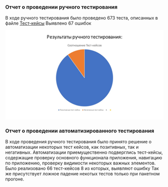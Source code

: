 ### Отчет о проведении ручного тестирования

В ходе ручного тестирования было проведено 673 теста, описанных в файле [Тест-кейсы](https://docs.google.com/spreadsheets/d/1r4ZZs8SwhNFJTdhG0v3x4JviyeYnAbFY/edit?gid=1191533890#gid=1191533890)
Выявлено 67 ошибок

![Диаграмма](manual.jpg)

### Отчет о проведении автоматизированного тестирования

В ходе проведения ручного тестирования было принято решение о автоматизации некоторых тест кейсов, как позитивных, так и негативных.
Автоматизации приемущественно подверглись тест-кейсы, содержащие проверку основного функционала приложения, навигацию по приложению, проверку видимости некоторых важных элементов.
Было реализовано 66 тест-кейсов
8 из которых, выявляют ошибку
Так же присутствует ложное падение некотых тестов только при пакетном прогоне.
